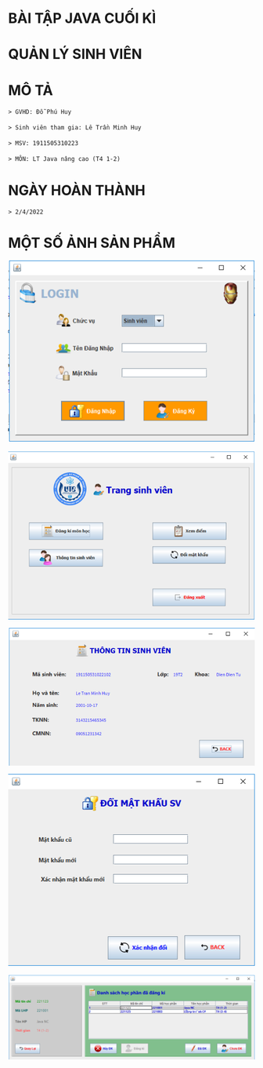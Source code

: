   # BÀI TẬP JAVA CUỐI KÌ

  # QUẢN LÝ SINH VIÊN

  # MÔ TẢ
    > GVHD: Đỗ Phú Huy

    > Sinh viên tham gia: Lê Trần Minh Huy

    > MSV: 1911505310223

    > MÔN: LT Java nâng cao (T4 1-2)

  # NGÀY HOÀN THÀNH

    > 2/4/2022

  # MỘT SỐ ẢNH SẢN PHẨM

  ![sv1](https://github.com/LTMinhHuy/CK_JAVA_NC__LeTranMinhHuy/blob/main/preview/sv1.png)

  ![sv2](https://github.com/LTMinhHuy/CK_JAVA_NC__LeTranMinhHuy/blob/main/preview/sv2.png)

  ![sv3](https://github.com/LTMinhHuy/CK_JAVA_NC__LeTranMinhHuy/blob/main/preview/sv3.png)

  ![sv4](https://github.com/LTMinhHuy/CK_JAVA_NC__LeTranMinhHuy/blob/main/preview/sv4.png)

  ![sv5](https://github.com/LTMinhHuy/CK_JAVA_NC__LeTranMinhHuy/blob/main/preview/sv5.png)
